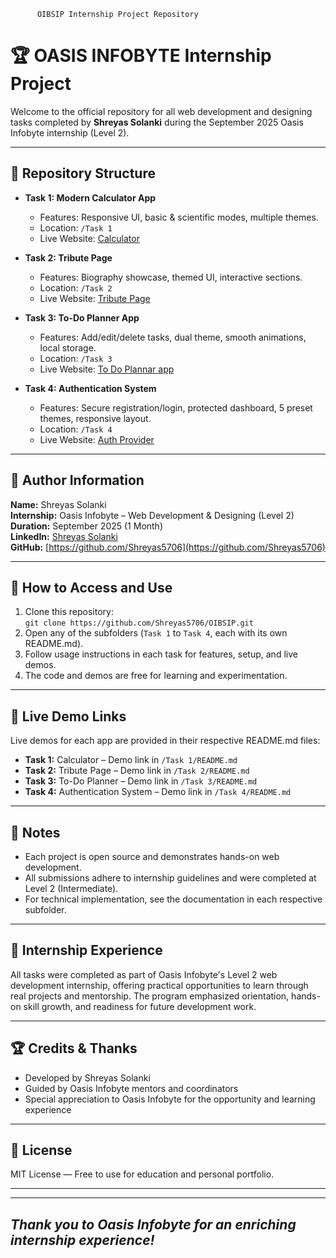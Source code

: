           OIBSIP Internship Project Repository

# 🏆 OASIS INFOBYTE Internship Project

Welcome to the official repository for all web development and designing tasks completed by **Shreyas Solanki** during the September 2025 Oasis Infobyte internship (Level 2).

---

## 📁 Repository Structure

- **Task 1: Modern Calculator App**
  - Features: Responsive UI, basic & scientific modes, multiple themes.
  - Location: `/Task 1`
  - Live Website: [Calculator](https://calculator--oibsip.vercel.app)

- **Task 2: Tribute Page**
  - Features: Biography showcase, themed UI, interactive sections.
  - Location: `/Task 2`
  - Live Website: [Tribute Page](https://tributepage-liart.vercel.app/)

- **Task 3: To-Do Planner App**
  - Features: Add/edit/delete tasks, dual theme, smooth animations, local storage.
  - Location: `/Task 3`
  - Live Website: [To Do Plannar app](https://todowebapp-lyart.vercel.app)

- **Task 4: Authentication System**
  - Features: Secure registration/login, protected dashboard, 5 preset themes, responsive layout.
  - Location: `/Task 4`
  - Live Website: [Auth Provider](https://authprovider.vercel.app/)

---

## 👤 Author Information

**Name:** Shreyas Solanki  
**Internship:** Oasis Infobyte – Web Development & Designing (Level 2)  
**Duration:** September 2025 (1 Month)  
**LinkedIn:** [Shreyas Solanki](https://www.linkedin.com/in/shreyas-solanki-1b6458285)  
**GitHub:** [https://github.com/Shreyas5706](https://github.com/Shreyas5706)

---

## 📝 How to Access and Use

1. Clone this repository:  
   `git clone https://github.com/Shreyas5706/OIBSIP.git`
2. Open any of the subfolders (`Task 1` to `Task 4`, each with its own README.md).
3. Follow usage instructions in each task for features, setup, and live demos.
4. The code and demos are free for learning and experimentation.

---

## 🚀 Live Demo Links

Live demos for each app are provided in their respective README.md files:
- **Task 1:** Calculator – Demo link in `/Task 1/README.md`
- **Task 2:** Tribute Page – Demo link in `/Task 2/README.md`
- **Task 3:** To-Do Planner – Demo link in `/Task 3/README.md`
- **Task 4:** Authentication System – Demo link in `/Task 4/README.md`

---

## 📌 Notes

- Each project is open source and demonstrates hands-on web development.
- All submissions adhere to internship guidelines and were completed at Level 2 (Intermediate).
- For technical implementation, see the documentation in each respective subfolder.

---

## 🏅 Internship Experience

All tasks were completed as part of Oasis Infobyte's Level 2 web development internship, offering practical opportunities to learn through real projects and mentorship. The program emphasized orientation, hands-on skill growth, and readiness for future development work.

---

## 🏆 Credits & Thanks

- Developed by Shreyas Solanki
- Guided by Oasis Infobyte mentors and coordinators
- Special appreciation to Oasis Infobyte for the opportunity and learning experience

---

## 📄 License

MIT License — Free to use for education and personal portfolio.

---

-------------
*Thank you to Oasis Infobyte for an enriching internship experience!*
-------------
